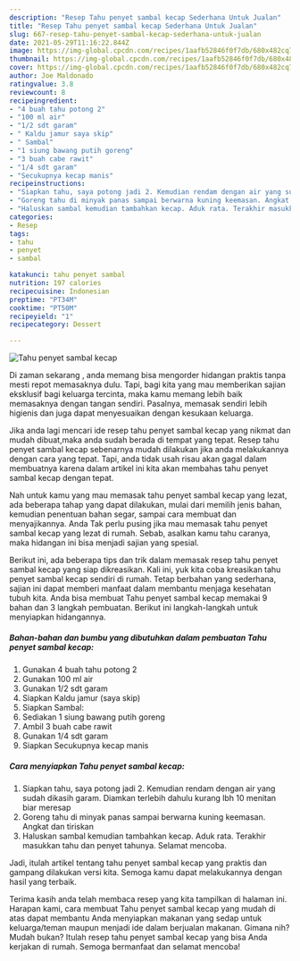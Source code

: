 ```yaml
---
description: "Resep Tahu penyet sambal kecap Sederhana Untuk Jualan"
title: "Resep Tahu penyet sambal kecap Sederhana Untuk Jualan"
slug: 667-resep-tahu-penyet-sambal-kecap-sederhana-untuk-jualan
date: 2021-05-29T11:16:22.844Z
image: https://img-global.cpcdn.com/recipes/1aafb52846f0f7db/680x482cq70/tahu-penyet-sambal-kecap-foto-resep-utama.jpg
thumbnail: https://img-global.cpcdn.com/recipes/1aafb52846f0f7db/680x482cq70/tahu-penyet-sambal-kecap-foto-resep-utama.jpg
cover: https://img-global.cpcdn.com/recipes/1aafb52846f0f7db/680x482cq70/tahu-penyet-sambal-kecap-foto-resep-utama.jpg
author: Joe Maldonado
ratingvalue: 3.8
reviewcount: 8
recipeingredient:
- "4 buah tahu potong 2"
- "100 ml air"
- "1/2 sdt garam"
- " Kaldu jamur saya skip"
- " Sambal"
- "1 siung bawang putih goreng"
- "3 buah cabe rawit"
- "1/4 sdt garam"
- "Secukupnya kecap manis"
recipeinstructions:
- "Siapkan tahu, saya potong jadi 2. Kemudian rendam dengan air yang sudah dikasih garam. Diamkan terlebih dahulu kurang lbh 10 menitan biar meresap"
- "Goreng tahu di minyak panas sampai berwarna kuning keemasan. Angkat dan tiriskan"
- "Haluskan sambal kemudian tambahkan kecap. Aduk rata. Terakhir masukkan tahu dan penyet tahunya. Selamat mencoba."
categories:
- Resep
tags:
- tahu
- penyet
- sambal

katakunci: tahu penyet sambal 
nutrition: 197 calories
recipecuisine: Indonesian
preptime: "PT34M"
cooktime: "PT50M"
recipeyield: "1"
recipecategory: Dessert

---
```



![Tahu penyet sambal kecap](https://img-global.cpcdn.com/recipes/1aafb52846f0f7db/680x482cq70/tahu-penyet-sambal-kecap-foto-resep-utama.jpg)

Di zaman  sekarang , anda memang bisa mengorder hidangan praktis tanpa mesti repot memasaknya dulu. Tapi, bagi kita yang mau memberikan sajian eksklusif bagi keluarga tercinta, maka kamu memang lebih baik memasaknya dengan tangan sendiri. Pasalnya, memasak sendiri lebih higienis dan juga dapat menyesuaikan dengan kesukaan keluarga.

Jika anda lagi mencari ide resep tahu penyet sambal kecap yang nikmat dan mudah dibuat,maka anda sudah berada di tempat yang tepat. Resep tahu penyet sambal kecap  sebenarnya mudah dilakukan jika anda melakukannya dengan cara yang tepat. Tapi, anda tidak usah risau akan gagal dalam membuatnya 
karena dalam artikel ini kita akan membahas tahu penyet sambal kecap dengan tepat.  



Nah untuk kamu yang mau memasak tahu penyet sambal kecap yang lezat, ada beberapa tahap yang dapat dilakukan, mulai dari memilih jenis bahan, kemudian penentuan bahan segar, sampai cara membuat dan menyajikannya. Anda Tak perlu pusing jika mau memasak tahu penyet sambal kecap yang lezat di rumah. Sebab, asalkan kamu  tahu caranya, maka hidangan ini bisa menjadi sajian yang spesial.

Berikut ini, ada beberapa tips dan trik dalam memasak resep tahu penyet sambal kecap yang siap dikreasikan. Kali ini, yuk kita coba kreasikan tahu penyet sambal kecap sendiri di rumah. Tetap berbahan yang sederhana, sajian ini dapat memberi manfaat dalam membantu menjaga kesehatan tubuh kita. Anda bisa membuat Tahu penyet sambal kecap memakai 9 bahan dan 3 langkah pembuatan. Berikut ini langkah-langkah untuk menyiapkan hidangannya.

<!--inarticleads1-->

##### Bahan-bahan dan bumbu yang dibutuhkan dalam pembuatan Tahu penyet sambal kecap:

1. Gunakan 4 buah tahu potong 2
1. Gunakan 100 ml air
1. Gunakan 1/2 sdt garam
1. Siapkan  Kaldu jamur (saya skip)
1. Siapkan  Sambal:
1. Sediakan 1 siung bawang putih goreng
1. Ambil 3 buah cabe rawit
1. Gunakan 1/4 sdt garam
1. Siapkan Secukupnya kecap manis




<!--inarticleads2-->

##### Cara menyiapkan Tahu penyet sambal kecap:

1. Siapkan tahu, saya potong jadi 2. Kemudian rendam dengan air yang sudah dikasih garam. Diamkan terlebih dahulu kurang lbh 10 menitan biar meresap
1. Goreng tahu di minyak panas sampai berwarna kuning keemasan. Angkat dan tiriskan
1. Haluskan sambal kemudian tambahkan kecap. Aduk rata. Terakhir masukkan tahu dan penyet tahunya. Selamat mencoba.




Jadi, itulah artikel tentang  tahu penyet sambal kecap  yang praktis dan gampang dilakukan versi kita. Semoga kamu dapat melakukannya dengan hasil yang terbaik. 

Terima kasih anda telah membaca resep yang kita tampilkan di halaman ini. Harapan kami, cara membuat  Tahu penyet sambal kecap yang mudah di atas dapat membantu Anda menyiapkan makanan yang sedap untuk keluarga/teman maupun menjadi ide dalam berjualan makanan. Gimana nih? Mudah bukan? Itulah resep tahu penyet sambal kecap yang bisa Anda kerjakan di rumah. Semoga bermanfaat dan selamat mencoba!

